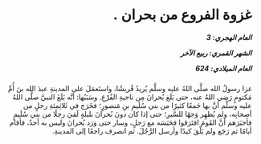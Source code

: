 <h1 dir="rtl">غزوة الفروع من بحران .</h1>

<h5 dir="rtl">العام الهجري:  3

الشهر القمري: ربيع الآخر

العام الميلادي: 624</h5>

<p dir="rtl">غزا رسولُ الله صلَّى اللهُ عليه وسلَّم يُريدُ قُريشًا، واستَعمَلَ على المدينةِ عبدَ الله بنَ أُمِّ مَكتومٍ رَضي اللهُ عنه، حتى بَلَغ بُحرانَ مِن ناحيةِ الفُرْعِ. وسَبَبُها: أنَّه بَلَغَ النبيَّ صلَّى اللهُ عليه وسلَّم أنَّ بها جَمعًا كثيرًا من بني سُلَيمِ بنِ مَنصورٍ؛ فخَرَج في ثَلاثِمئةِ رجلٍ من أصحابِه، ولم يُظهِر وَجهًا للسَّيرِ؛ حتى إذا كان دونَ بُحرانَ بليلةٍ لَقيَ رجلًا من بني سُلَيمٍ فأخبَرَهم أنَّ القَومَ افتَرَقوا فحَبَسَه مع رَجلٍ، وسار حتى وَرَد بُحرانَ وليس به أحدٌ، فأقام أيامًا ثم رَجَع ولم يَلْقَ كيدًا وأرسل الرَّجُلَ. ثم انصرف راجعًا إلى المدينةِ.</p></br>
